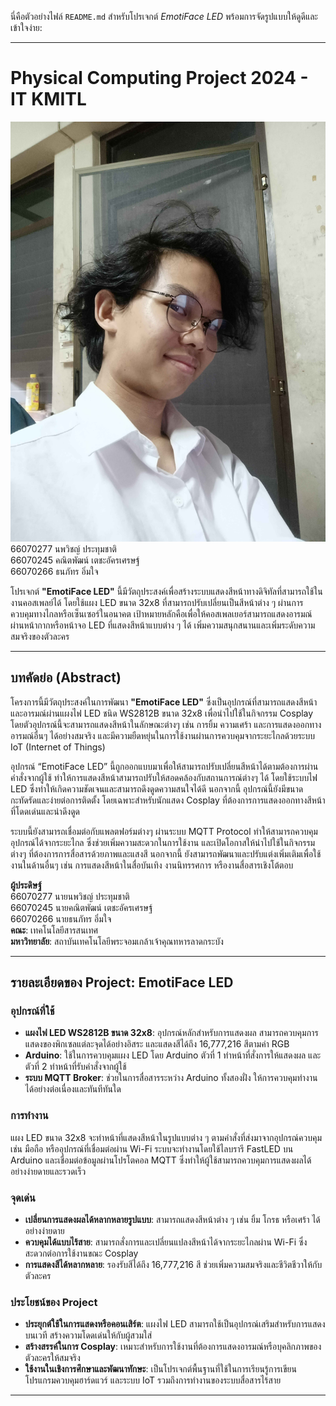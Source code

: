 นี่คือตัวอย่างไฟล์ `README.md` สำหรับโปรเจกต์ *EmotiFace LED* พร้อมการจัดรูปแบบให้ดูดีและเข้าใจง่าย:

---

# Physical Computing Project 2024 - IT KMITL
![Noppawit](Image/Noppawit.jpg)
66070277 นพวิชญ์ ประทุมชาติ  
66070245 คณิตพัฒน์ เตชะอัครเศรษฐ์  
66070266 ธนภัทร อิ่มใจ  

โปรเจกต์ **"EmotiFace LED"** นี้มีวัตถุประสงค์เพื่อสร้างระบบแสดงสีหน้าทางดิจิทัลที่สามารถใช้ในงานคอสเพลย์ได้ โดยใช้แผง LED ขนาด 32x8 ที่สามารถปรับเปลี่ยนเป็นสีหน้าต่าง ๆ ผ่านการควบคุมทางไกลหรือเซ็นเซอร์ในอนาคต เป้าหมายหลักคือเพื่อให้คอสเพลเยอร์สามารถแสดงอารมณ์ผ่านหน้ากากหรือหน้าจอ LED ที่แสดงสีหน้าแบบต่าง ๆ ได้ เพิ่มความสนุกสนานและเพิ่มระดับความสมจริงของตัวละคร

---

## บทคัดย่อ (Abstract)

โครงการนี้มีวัตถุประสงค์ในการพัฒนา **"EmotiFace LED"** ซึ่งเป็นอุปกรณ์ที่สามารถแสดงสีหน้าและอารมณ์ผ่านแผงไฟ LED ชนิด WS2812B ขนาด 32x8 เพื่อนำไปใช้ในกิจกรรม Cosplay โดยตัวอุปกรณ์นี้จะสามารถแสดงสีหน้าในลักษณะต่างๆ เช่น การยิ้ม ความเศร้า และการแสดงออกทางอารมณ์อื่นๆ ได้อย่างสมจริง และมีความยืดหยุ่นในการใช้งานผ่านการควบคุมจากระยะไกลด้วยระบบ IoT (Internet of Things)

อุปกรณ์ “EmotiFace LED” นี้ถูกออกแบบมาเพื่อให้สามารถปรับเปลี่ยนสีหน้าได้ตามต้องการผ่านคำสั่งจากผู้ใช้ ทำให้การแสดงสีหน้าสามารถปรับให้สอดคล้องกับสถานการณ์ต่างๆ ได้ โดยใช้ระบบไฟ LED ซึ่งทำให้เกิดความชัดเจนและสามารถดึงดูดความสนใจได้ดี นอกจากนี้ อุปกรณ์นี้ยังมีขนาดกะทัดรัดและง่ายต่อการติดตั้ง โดยเฉพาะสำหรับนักแสดง Cosplay ที่ต้องการการแสดงออกทางสีหน้าที่โดดเด่นและน่าดึงดูด

ระบบนี้ยังสามารถเชื่อมต่อกับแพลตฟอร์มต่างๆ ผ่านระบบ MQTT Protocol ทำให้สามารถควบคุมอุปกรณ์ได้จากระยะไกล ซึ่งช่วยเพิ่มความสะดวกในการใช้งาน และเปิดโอกาสให้นำไปใช้ในกิจกรรมต่างๆ ที่ต้องการการสื่อสารด้วยภาพและแสงสี นอกจากนี้ ยังสามารถพัฒนาและปรับแต่งเพิ่มเติมเพื่อใช้งานในด้านอื่นๆ เช่น การแสดงสีหน้าในสื่อบันเทิง งานนิทรรศการ หรืองานสื่อสารเชิงโต้ตอบ

**ผู้ประดิษฐ์**  
66070277 นายนพวิชญ์ ประทุมชาติ  
66070245 นายคณิตพัฒน์ เตชะอัครเศรษฐ์  
66070266 นายธนภัทร อิ่มใจ  
**คณะ**: เทคโนโลยีสารสนเทศ  
**มหาวิทยาลัย**: สถาบันเทคโนโลยีพระจอมเกล้าเจ้าคุณทหารลาดกระบัง  

---

## รายละเอียดของ Project: EmotiFace LED

### อุปกรณ์ที่ใช้

- **แผงไฟ LED WS2812B ขนาด 32x8**: อุปกรณ์หลักสำหรับการแสดงผล สามารถควบคุมการแสดงของพิกเซลแต่ละจุดได้อย่างอิสระ และแสดงสีได้ถึง 16,777,216 สีตามค่า RGB
- **Arduino**: ใช้ในการควบคุมแผง LED โดย Arduino ตัวที่ 1 ทำหน้าที่สั่งการให้แสดงผล และตัวที่ 2 ทำหน้าที่รับคำสั่งจากผู้ใช้
- **ระบบ MQTT Broker**: ช่วยในการสื่อสารระหว่าง Arduino ทั้งสองฝั่ง ให้การควบคุมทำงานได้อย่างต่อเนื่องและทันทีทันใด

### การทำงาน

แผง LED ขนาด 32x8 จะทำหน้าที่แสดงสีหน้าในรูปแบบต่าง ๆ ตามคำสั่งที่ส่งมาจากอุปกรณ์ควบคุม เช่น มือถือ หรืออุปกรณ์ที่เชื่อมต่อผ่าน Wi-Fi ระบบจะทำงานโดยใช้ไลบรารี FastLED บน Arduino และเชื่อมต่อข้อมูลผ่านโปรโตคอล MQTT ซึ่งทำให้ผู้ใช้สามารถควบคุมการแสดงผลได้อย่างง่ายดายและรวดเร็ว

### จุดเด่น

- **เปลี่ยนการแสดงผลได้หลากหลายรูปแบบ**: สามารถแสดงสีหน้าต่าง ๆ เช่น ยิ้ม โกรธ หรือเศร้า ได้อย่างง่ายดาย
- **ควบคุมได้แบบไร้สาย**: สามารถสั่งการและเปลี่ยนแปลงสีหน้าได้จากระยะไกลผ่าน Wi-Fi ซึ่งสะดวกต่อการใช้งานขณะ Cosplay
- **การแสดงสีได้หลากหลาย**: รองรับสีได้ถึง 16,777,216 สี ช่วยเพิ่มความสมจริงและชีวิตชีวาให้กับตัวละคร

### ประโยชน์ของ Project

- **ประยุกต์ใช้ในการแสดงหรือคอนเสิร์ต**: แผงไฟ LED สามารถใช้เป็นอุปกรณ์เสริมสำหรับการแสดงบนเวที สร้างความโดดเด่นให้กับผู้สวมใส่
- **สร้างสรรค์ในการ Cosplay**: เหมาะสำหรับการใช้งานที่ต้องการแสดงอารมณ์หรือบุคลิกภาพของตัวละครให้สมจริง
- **ใช้งานในเชิงการศึกษาและพัฒนาทักษะ**: เป็นโปรเจกต์พื้นฐานที่ใช้ในการเรียนรู้การเขียนโปรแกรมควบคุมฮาร์ดแวร์ และระบบ IoT รวมถึงการทำงานของระบบสื่อสารไร้สาย

---


